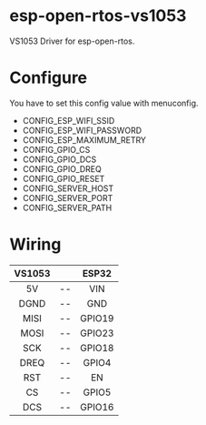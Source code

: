 # esp-open-rtos-vs1053
VS1053 Driver for esp-open-rtos.

# Configure
You have to set this config value with menuconfig.
- CONFIG_ESP_WIFI_SSID
- CONFIG_ESP_WIFI_PASSWORD
- CONFIG_ESP_MAXIMUM_RETRY
- CONFIG_GPIO_CS
- CONFIG_GPIO_DCS
- CONFIG_GPIO_DREQ
- CONFIG_GPIO_RESET
- CONFIG_SERVER_HOST
- CONFIG_SERVER_PORT
- CONFIG_SERVER_PATH

# Wiring

|VS1053||ESP32|
|:-:|:-:|:-:|
|5V|--|VIN|
|DGND|--|GND|
|MISI|--|GPIO19|
|MOSI|--|GPIO23|
|SCK|--|GPIO18|
|DREQ|--|GPIO4|
|RST|--|EN|
|CS|--|GPIO5|
|DCS|--|GPIO16|
